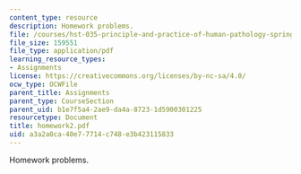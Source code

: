 ```yaml
---
content_type: resource
description: Homework problems.
file: /courses/hst-035-principle-and-practice-of-human-pathology-spring-2003/a3a2a0ca40e77714c748e3b423115833_homework2.pdf
file_size: 159551
file_type: application/pdf
learning_resource_types:
- Assignments
license: https://creativecommons.org/licenses/by-nc-sa/4.0/
ocw_type: OCWFile
parent_title: Assignments
parent_type: CourseSection
parent_uid: b1e7f5a4-2ae9-da4a-8723-1d5900301225
resourcetype: Document
title: homework2.pdf
uid: a3a2a0ca-40e7-7714-c748-e3b423115833
---
```

Homework problems.
